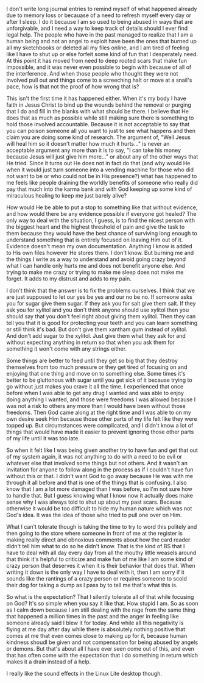 I don't write long journal entries to remind myself of what happened already due to memory loss or becauase of a need to refresh myself every day or after I sleep. I do it because I am so used to being abused in ways that are unforgivable, and I need a way to keep track of details should I ever find legal help. The people who have in the past managed to realize that I am a human being and not an angel to exploit have been the ones that burned up all my sketchbooks or deleted all my files online, and I am tired of feeling like I have to shut up or else forfeit some kind of fun that I desperately need. At this point it has moved from need to deep rooted scars that make fun impossible, and it was never even possible to begin with  because of all of the interference. And when those people who thought they were not involved pull out and things come to a screeching halt or move at a snail's pace, how is that not the proof of how wrong that is?

This isn't the first time it has happened either. When it's my body I have faith in Jesus Christ to bind up the wounds behind the removal or purging that I do and fill in the blanks with what should be there. I believe that He does that as much as possible while still making sure there is something to hold those involved accountable. Because it is not acceptable to say that you can poison someone all you want to just to see what happens and then claim you are doing some kind of research. The argument of, "Well Jesus will heal him so it doesn't matter how much it hurts..." is never an acceptable argument any more than it is to say, "I can take his money because Jesus will just give him more..." or about any of the other ways that He tried. Since it turns out He does not in fact do that (and why would He when it would just turn someone into a vending machine for those who did not want to be or who could not be in His presence?) what has happened to me feels like people draining the worldly benefits of someone who really did pay that much into the karma bank and with God keeping up some kind of miraculous healing to keep me just barely alive?

How would He be able to put a stop to something like that without evidence, and how would there be any evidence possible if everyone got healed? The only way to deal with the situation, I guess, is to find the nicest person with the biggest heart and the highest threshold of pain and give the task to them because they would have the best chance of surviving long enough to understand something that is entirely focused on leaving Him out of it. Evidence doesn't mean my own documentation. Anything I know is added to His own files however He stores them. I don't know. But burning me and the things I write as a way to understand and avoid going crazy beyond what I can handle only hurts me and does not benefit anyone else. And trying to make me crazy or trying to make me sleep does not make me forget. It adds to my distrust and adds to my pain.

I don't think that the answer is to fix the problems ourselves. I think that we are just supposed to let our yes be yes and our no be no. If someone asks you for sugar give them sugar. If they ask you for salt give them salt. If they ask you for xylitol and you don't think anyone should use xylitol then you should say that you don't feel right about giving them xylitol. Then they can tell you that it is good for protecting your teeth and you can learn something or still think it's bad. But don't give them xantham gum instead of xylitol. And don't add sugar to the xylitol. Just give them what they ask for and without expecting anything in return so that when you ask them for something it won't come with any strings either.

Some things are better to feed until they get so big that they destroy themselves from too much pressure or they get tired of focusing on and enjoying that one thing and move on to something else. Some times it's better to be gluttonous with sugar until you get sick of it because trying to go without just makes you crave it all the time. I experienced that once before when I was able to get any drug I wanted and was able to enjoy doing anything I wanted, and those were freedoms I was allowed because I was not a risk to others any more than I would have been without those freedoms. Then God came along at the right time and I was able to on my own desire seek Him because those other parts of my life felt like they were topped up. But circumstances were complicated, and I didn't know a lot of things that would have made it  easier to prevent ignoring those other parts of my life until it was too late.

So when it felt like I was being given another try to have fun and get that out of my system again, it was not anything to do with a need to be evil or whatever else that involved some things but not others. And it wasn't an invitation for anyone to follow along in the process as if I couldn't have fun without this or that. I didn't want God to go away because He was with me through it all before and that is one of the things that is confusing. I also know that I am a lot more damaged than I was before, so I'm not sure how to handle that. But I guess knowing what I know now it actually does make sense why I was always told to shut up about my past scars. Because otherwise it would be too difficult to hide my human nature which was not God's idea. It was the idea of those who tried to pull one over on Him.

What I can't tolerate though is taking the time to try to word this politely and then going to the store where someone in front of me at the register is making really direct and obnoxious comments about how the card reader didn't tell him what to do so he didn't know. That is the kind of BS that I have to deal with all day every day from all the mouthy little weasels around that think it's helpful to criticize and make fun of me like I am some kind of crazy person that deserves it when it is their behavior that does that. When writing it down is the only way I have to deal with it, then I am sorry if it sounds like the rantings  of a crazy person or requires someone to scold their dog for taking a dump as I pass by to tell me that's what this is. 

So what is the expectation? That I silently tolerate all of that while focusing on God? It's so simple when you say it like that. How stupid I am. So as soon as I calm down because I am still dealing with the rage from the same thing that happened a million times in the past and the anger in feeling like someone already said I blew it for today. And while all this negativity is flying at me day after day while there is absolutely nothing positive that comes at me that even comes close to making up for it, because human kindness shoudl be given and not compensation for being abused by angels or demons. But that's about all I have ever seen come out of this, and even that has often come with the expectation that I do something in return which makes it a drain instead of a help.

I really like the sound effects in the Linux Lite desktop though.
